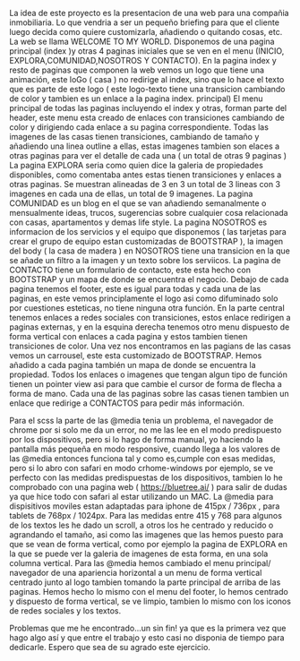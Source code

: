 La idea de este proyecto es la presentacion de una web para una compañia inmobiliaria. Lo que vendria a ser un pequeño briefing para que el cliente luego decida como quiere customizarla, añadiendo o quitando cosas, etc.
La web se llama WELCOME TO MY WORLD.
Disponemos de una pagina principal (index )y otras 4 paginas iniciales que se ven en el menu (INICIO, EXPLORA,COMUNIDAD,NOSOTROS Y CONTACTO).
En la pagina index y resto de paginas que componen la web vemos un logo que tiene una animación, este loGo ( casa ) no redirige al index, sino que lo hace el texto que es parte de este logo ( este logo-texto tiene una transicion cambiando de color y tambien es un enlace a la pagina index. principal) El menu principal de todas las paginas incluyendo el index y otras, forman parte del header, este menu esta creado de enlaces con transiciones cambiando de color y dirigiendo cada enlace a su pagina correspondiente.
Todas las imagenes de las casas tienen transiciones, cambiando de tamaño y añadiendo una linea outline a ellas, estas imagenes tambien son elaces a otras paginas para ver el detalle de cada una ( un total de otras 9 paginas )
La pagina EXPLORA seria como quien dice la galeria de propiedades disponibles, como comentaba antes estas tienen transiciones y enlaces a otras paginas. Se muestran alineadas de 3 en 3 un total de 3 lineas con 3 imagenes en cada una de ellas, un total de 9 imagenes.
La pagina COMUNIDAD es un blog en el que se van añadiendo semanalmente o mensualmente ideas, trucos, sugerencias sobre cualquier cosa relacionada con casas, apartamentos y demas life style.
La pagina NOSOTROS es informacion de los servicios y el equipo que disponemos ( las tarjetas para crear el grupo de equipo estan customizadas de BOOTSTRAP ), la imagen del body ( la casa de madera ) en NOSOTROS tiene una transicion en la que se añade un filtro a la imagen y un texto sobre los serviicos.
La pagina de CONTACTO tiene un formulario de contacto, este esta hecho con BOOTSTRAP y un mapa de donde se encuentra el negocio.
Debajo de cada pagina tenemos el footer, este es igual para todas y cada una de las paginas, en este vemos principlamente el logo asi como difuminado solo por cuestiones esteticas, no tiene ninguna otra función. En la parte central tenemos enlaces a redes sociales con transiciones, estos enlace redirigen a paginas externas, y en la esquina derecha tenemos otro menu dispuesto de forma vertical con enlaces a cada pagina y estos tambien tienen transiciones de color.
Una vez nos encontramos en las pagians de las casas vemos un carrousel, este esta customizado de BOOTSTRAP.
Hemos añadido a cada pagina también un mapa de donde se encuentra la propiedad.
Todos los enlaces o imagenes que tengan algun tipo de función tienen un pointer view asi para que cambie el cursor de forma de flecha a forma de mano.
Cada una de las paginas sobre las casas tienen tambien un enlace que redirige a CONTACTOS para pedir más información.

Para el scss la parte de las @media tenia un problema, el navegador de chrome por si solo me da un error, no me las lee en el modo predispuesto por los dispositivos, pero si lo hago de forma manual, yo haciendo la pantalla más pequeña en modo responsive, cuando llega a los valores de las @media entonces funciona tal y como es,cumple con esas medidas, pero si lo abro con safari en modo crhome-windows por ejemplo, se ve perfecto con las medidas predispuestas de los dispositivos, tambien lo he comprobado con una pagina web ( https://bluetree.ai/ ) para salir de dudas ya que hice todo con safari al estar utilizando un MAC.
La @media para dispisitivos moviles estan adaptadas para iphone de 415px / 736px , para tablets de 768px / 1024px. Para las medidas entre 415 y 768 para algunos de los textos les he dado un scroll, a otros los he centrado y reducido o agrandando el tamaño, asi como las imagenes que las hemos puesto para que se vean de forma vertical, como por ejemplo la pagina de EXPLORA en la que se puede ver la galeria de imagenes de esta forma, en una sola columna vertical.
Para las @media hemos cambiado el menu principal/ navegador de una apariencia horizontal a un menu de forma vertical centrado junto al logo tambien tomando la parte principal de arriba de las paginas. Hemos hecho lo mismo con el menu del footer, lo hemos centrado y dispuesto de forma vertical, se ve limpio, tambien lo mismo con los iconos de redes sociales y los textos.

Problemas que me he encontrado...un sin fin! ya que es la primera vez que hago algo así y que entre el trabajo y esto casi no disponia de tiempo para dedicarle.
Espero que sea de su agrado este ejercicio.